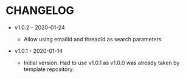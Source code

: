 # CHANGELOG

-   v1.0.2 - 2020-01-24

    - Allow using emailId and threadId as search parameters  

-   v1.0.1 - 2020-01-14

    -   Initial version. Had to use v1.0.1 as v1.0.0 was already taken by template repository.
